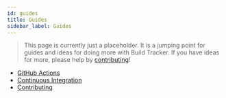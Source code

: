 ```yaml
---
id: guides
title: Guides
sidebar_label: Guides
---
```


> This page is currently just a placeholder.
> It is a jumping point for guides and ideas for doing more with Build Tracker. If you have ideas for more, please help by [contributing](contributing)!

- [GitHub Actions](github-actions)
- [Continuous Integration](advanced-ci)
- [Contributing](contributing)
